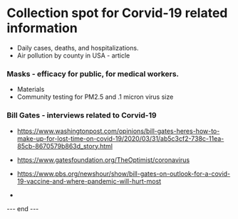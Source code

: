 # Collection spot for Corvid-19 related information  

 * Daily cases, deaths, and hospitalizations.  
 * Air pollution by county in USA - article  
 
 
### Masks - efficacy for public, for medical workers.  

 * Materials  
 * Community testing for PM2.5 and .1 micron virus size  
 
### Bill Gates - interviews related to Corvid-19  

 *  https://www.washingtonpost.com/opinions/bill-gates-heres-how-to-make-up-for-lost-time-on-covid-19/2020/03/31/ab5c3cf2-738c-11ea-85cb-8670579b863d_story.html  
 
 
 *   https://www.gatesfoundation.org/TheOptimist/coronavirus  
 
 *   https://www.pbs.org/newshour/show/bill-gates-on-outlook-for-a-covid-19-vaccine-and-where-pandemic-will-hurt-most  
  
 *   
 
--- end ---   
